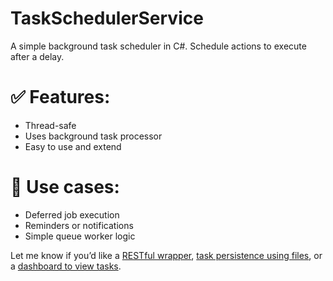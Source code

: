 # TaskSchedulerService

A simple background task scheduler in C#. Schedule actions to execute after a delay.

# ✅ Features:

* Thread-safe
* Uses background task processor
* Easy to use and extend

# 📌 Use cases:

* Deferred job execution
* Reminders or notifications
* Simple queue worker logic

Let me know if you’d like a [RESTful wrapper](f), [task persistence using files](f), or a [dashboard to view tasks](f).
